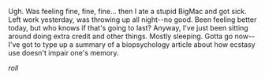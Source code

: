 Ugh.  Was feeling fine, fine, fine... then I ate a stupid BigMac and got sick.  Left work yesterday, was throwing up all night--no good.  Been feeling better today, but who knows if that's going to last?  Anyway, I've just been sitting around doing extra credit and other things.  Mostly sleeping.  Gotta go now--I've got to type up a summary of a biopsychology article about how ecstasy use doesn't impair one's memory.

*roll*